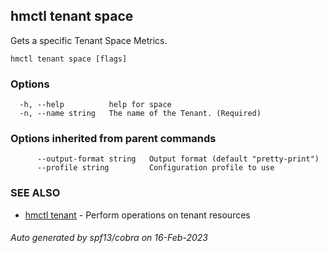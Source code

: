 ## hmctl tenant space

Gets a specific Tenant Space Metrics.

```
hmctl tenant space [flags]
```

### Options

```
  -h, --help          help for space
  -n, --name string   The name of the Tenant. (Required)
```

### Options inherited from parent commands

```
      --output-format string   Output format (default "pretty-print")
      --profile string         Configuration profile to use
```

### SEE ALSO

* [hmctl tenant](hmctl_tenant.md)	 - Perform operations on tenant resources

###### Auto generated by spf13/cobra on 16-Feb-2023
